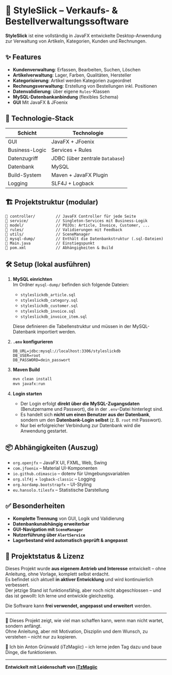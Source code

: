 
# 🧵 StyleSlick – Verkaufs- & Bestellverwaltungssoftware

**StyleSlick** ist eine vollständig in JavaFX entwickelte Desktop-Anwendung zur Verwaltung von Artikeln, Kategorien, Kunden und Rechnungen.

## ✨ Features

- **Kundenverwaltung**: Erfassen, Bearbeiten, Suchen, Löschen
- **Artikelverwaltung**: Lager, Farben, Qualitäten, Hersteller
- **Kategorisierung**: Artikel werden Kategorien zugeordnet
- **Rechnungsverwaltung**: Erstellung von Bestellungen inkl. Positionen
- **Datenvalidierung**: über eigene `Rules`-Klassen
- **MySQL-Datenbankanbindung** (flexibles Schema)
- **GUI** Mit JavaFX & JFoenix

## 🔧 Technologie-Stack

| Schicht         | Technologie                     |
|-----------------|---------------------------------|
| GUI             | JavaFX + JFoenix                |
| Business-Logic  | Services + Rules                |
| Datenzugriff    | JDBC (über zentrale `Database`) |
| Datenbank       | MySQL                           |
| Build-System    | Maven + JavaFX Plugin           |
| Logging         | SLF4J + Logback                 |


## 🏗️ Projektstruktur (modular)

```plaintext
📁 controller/         // JavaFX Controller für jede Seite
📁 service/            // Singleton-Services mit Business-Logik
📁 model/              // POJOs: Article, Invoice, Customer, ...
📁 rules/              // Validierungen mit Feedback
📁 utils/              // SceneManager
📁 mysql-dump/         // Enthält die Datenbankstruktur (.sql-Dateien)
📄 Main.java           // Einstiegspunkt
📄 pom.xml             // Abhängigkeiten & Build
```

## 🛠️ Setup (lokal ausführen)

1. **MySQL einrichten**  
   Im Ordner `mysql-dump/` befinden sich folgende Dateien:

   - `styleslickdb_article.sql`
   - `styleslickdb_category.sql`
   - `styleslickdb_customer.sql`
   - `styleslickdb_invoice.sql`
   - `styleslickdb_invoice_item.sql`

   Diese definieren die Tabellenstruktur und müssen in der MySQL-Datenbank importiert werden.

2. **`.env` konfigurieren**

   ```env
   DB_URL=jdbc:mysql://localhost:3306/styleslickdb
   DB_USER=root
   DB_PASSWORD=dein_passwort
   ```

3. **Maven Build**

   ```bash
   mvn clean install
   mvn javafx:run
   ```

4. **Login starten**
   - Der Login erfolgt **direkt über die MySQL-Zugangsdaten** (Benutzername und Passwort), die in der `.env`-Datei hinterlegt sind.
   - Es handelt sich **nicht um einen Benutzer aus der Datenbank**, sondern um den **Datenbank-Login selbst** (z. B. `root` mit Passwort).
   - Nur bei erfolgreicher Verbindung zur Datenbank wird die Anwendung gestartet.

## 📦 Abhängigkeiten (Auszug)

- `org.openjfx` – JavaFX UI, FXML, Web, Swing
- `com.jfoenix` – Material UI-Komponenten
- `io.github.cdimascio` – dotenv für Umgebungsvariablen
- `org.slf4j` + `logback-classic` – Logging
- `org.kordamp.bootstrapfx` – UI-Styling
- `eu.hansolo.tilesfx` – Statistische Darstellung

## ✅ Besonderheiten

- **Komplette Trennung** von GUI, Logik und Validierung
- **Datenbankunabhängig erweiterbar**
- **GUI-Navigation mit `SceneManager`**
- **Nutzerführung über `AlertService`**
- **Lagerbestand wird automatisch geprüft & angepasst**

## 📄 Projektstatus & Lizenz

Dieses Projekt wurde **aus eigenem Antrieb und Interesse** entwickelt – ohne Anleitung, ohne Vorlage, komplett selbst erdacht.  
Es befindet sich aktuell **in aktiver Entwicklung** und wird kontinuierlich verbessert.  
Der jetzige Stand ist funktionsfähig, aber noch nicht abgeschlossen – und das ist gewollt: Ich lerne und entwickle gleichzeitig.

Die Software kann **frei verwendet, angepasst und erweitert** werden.

---

📘 Dieses Projekt zeigt, wie viel man schaffen kann, wenn man nicht wartet, sondern anfängt.  
Ohne Anleitung, aber mit Motivation, Disziplin und dem Wunsch, zu verstehen – nicht nur zu kopieren.

👋 Ich bin Anton Grünwald (iTzMagiic) – ich lerne jeden Tag dazu und baue Dinge, die funktionieren.

---

**Entwickelt mit Leidenschaft von [iTzMagiic](https://github.com/iTzMagiic)**

